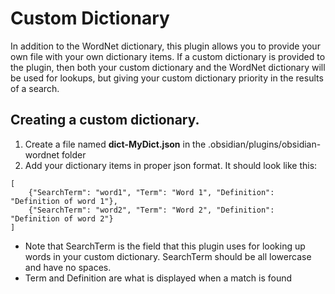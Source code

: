 # Custom Dictionary
In addition  to the WordNet dictionary, this plugin allows  you to provide your own file with your own dictionary items. If a custom  dictionary is provided to the plugin, then both your custom dictionary and the WordNet dictionary will be used for lookups,  but giving your custom dictionary priority in the results of a search.

## Creating a custom dictionary.
1. Create a file named **dict-MyDict.json** in the .obsidian/plugins/obsidian-wordnet folder
2. Add your dictionary items in proper json  format. It should look like this:
```
[ 
    {"SearchTerm": "word1", "Term": "Word 1", "Definition": "Definition of word 1"},
    {"SearchTerm": "word2", "Term": "Word 2", "Definition": "Definition of word 2"}
]
```
- Note that SearchTerm is the field that this plugin uses for  looking up words in your custom dictionary. SearchTerm should be all lowercase and  have no spaces.
- Term and Definition are what is displayed when a match is found 
